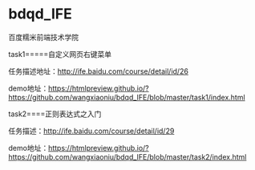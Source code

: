 # bdqd_IFE
百度糯米前端技术学院

task1=====自定义网页右键菜单

任务描述地址：http://ife.baidu.com/course/detail/id/26

demo地址：https://htmlpreview.github.io/?https://github.com/wangxiaoniu/bdqd_IFE/blob/master/task1/index.html

task2====正则表达式之入门

任务描述：http://ife.baidu.com/course/detail/id/29

demo地址：https://htmlpreview.github.io/?https://github.com/wangxiaoniu/bdqd_IFE/blob/master/task2/index.html
